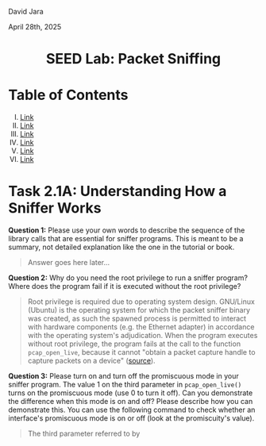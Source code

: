 <p>David Jara</p>
<p>April 28th, 2025</p>

<h1 style="text-align: center;">SEED Lab: Packet Sniffing</h1>

# Table of Contents

<ol type="I">
	<li><a href="#LINK">Link</a></li>
	<li><a href="#LINK">Link</a></li>
	<li><a href="#LINK">Link</a></li>
	<li><a href="#LINK">Link</a></li>
	<li><a href="#LINK">Link</a></li>
	<li><a href="#LINK">Link</a></li>
</ol>

# Task 2.1A: Understanding How a Sniffer Works

**Question 1:** Please use your own words to describe the sequence of the library calls that are essential for sniffer programs. This is meant to be a summary, not detailed explanation like the one in the tutorial or book.

> Answer goes here later...

**Question 2:** Why do you need the root privilege to run a sniffer program? Where does the program fail if it is executed without the root privilege?

> Root privilege is required due to operating system design. GNU/Linux (Ubuntu) is the operating system for which the packet sniffer binary was created, as such the spawned process is permitted to interact with hardware components (e.g. the Ethernet adapter) in accordance with the operating system's adjudication. When the program executes without root privilege, the program fails at the call to the function `pcap_open_live`, because it cannot "obtain a packet capture handle to capture packets on a device" ([source](https://www.tcpdump.org/manpages/pcap_open_live.3pcap.html)).

**Question 3:** Please turn on and turn off the promiscuous mode in your sniffer program. The value 1 on the third parameter in `pcap_open_live()` turns on the promiscuous mode (use 0 to turn it off). Can you demonstrate the difference when this mode is on and off? Please describe how you can demonstrate this. You can use the following command to check whether an interface's promiscuous mode is on or off (look at the promiscuity's value).

> The third parameter referred to by
